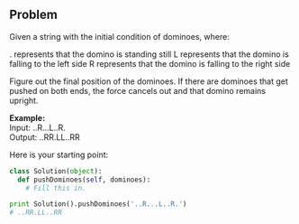 ## Problem

Given a string with the initial condition of dominoes, where:

. represents that the domino is standing still
L represents that the domino is falling to the left side
R represents that the domino is falling to the right side

Figure out the final position of the dominoes. If there are dominoes that get pushed on both ends, the force cancels out and that domino remains upright.

**Example:**  
Input:  ..R...L..R.  
Output: ..RR.LL..RR  

Here is your starting point:

```python
class Solution(object):
  def pushDominoes(self, dominoes):
    # Fill this in.

print Solution().pushDominoes('..R...L..R.')
# ..RR.LL..RR
```
